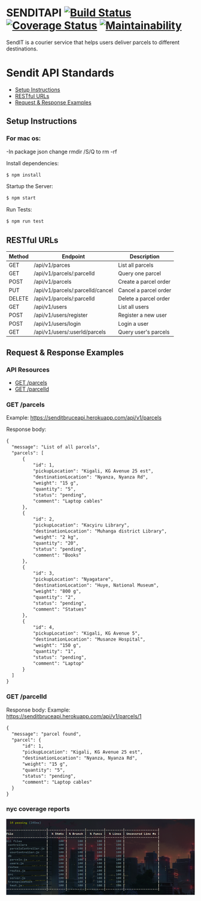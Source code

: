 # SENDITAPI [![Build Status](https://travis-ci.com/helpybruce/senditapi.svg?branch=develop)](https://travis-ci.com/helpybruce/senditapi) [![Coverage Status](https://coveralls.io/repos/github/helpybruce/senditapi/badge.svg?branch=develop)](https://coveralls.io/github/helpybruce/senditapi?branch=develop) [![Maintainability](https://api.codeclimate.com/v1/badges/e4f08a109cd87b28ddd8/maintainability)](https://codeclimate.com/github/helpybruce/senditapi/maintainability)

SendIT is a courier service that helps users deliver parcels to different destinations.

# Sendit API Standards

- [Setup Instructions](#instructions)
- [RESTful URLs](#restful-urls)
- [Request & Response Examples](#request--response-examples)

## Setup Instructions

### For mac os:

-In package json change rmdir /S/Q to rm -rf

Install dependencies:

```sh
$ npm install
```

Startup the Server:

```sh
$ npm start
```

Run Tests:

```sh
$ npm run test
```

## RESTful URLs

| Method | Endpoint | Description
| --- | --- | -- |
| GET | /api/v1/parces | List all parcels |
| GET | /api/v1/parcels/:parcelId | Query one parcel |
| POST | /api/v1/parcels | Create a parcel order |
| PUT | /api/v1/parcels/:parcelId/cancel | Cancel a parcel order |
| DELETE | /api/v1/parcels/:parcelId | Delete a parcel order |
| GET | /api/v1/users | List all users |
| POST | /api/v1/users/register | Register a new user |
| POST | /api/v1/users/login | Login a user |
| GET | /api/v1/users/:userId/parcels | Query user's parcels |


## Request & Response Examples

### API Resources

  - [GET /parcels](#get-parcels)
  - [GET /parcelId](#get-oneparcel)

### GET /parcels
Example: https://senditbruceapi.herokuapp.com/api/v1/parcels

Response body:

    {
      "message": "List of all parcels",
      "parcels": [
          {
              "id": 1,
              "pickupLocation": "Kigali, KG Avenue 25 est",
              "destinationLocation": "Nyanza, Nyanza Rd",
              "weight": "15 g",
              "quantity": "5",
              "status": "pending",
              "comment": "Laptop cables"
          },
          {
              "id": 2,
              "pickupLocation": "Kacyiru Library",
              "destinationLocation": "Muhanga district Library",
              "weight": "2 kg",
              "quantity": "20",
              "status": "pending",
              "comment": "Books"
          },
          {
              "id": 3,
              "pickupLocation": "Nyagatare",
              "destinationLocation": "Huye, National Museum",
              "weight": "800 g",
              "quantity": "2",
              "status": "pending",
              "comment": "Statues"
          },
          {
              "id": 4,
              "pickupLocation": "Kigali, KG Avenue 5",
              "destinationLocation": "Musanze Hospital",
              "weight": "150 g",
              "quantity": "1",
              "status": "pending",
              "comment": "Laptop"
          }
      ]
    }

### GET /parcelId

Response body:
Example: https://senditbruceapi.herokuapp.com/api/v1/parcels/1

    {
      "message": "parcel found",
      "parcel": {
          "id": 1,
          "pickupLocation": "Kigali, KG Avenue 25 est",
          "destinationLocation": "Nyanza, Nyanza Rd",
          "weight": "15 g",
          "quantity": "5",
          "status": "pending",
          "comment": "Laptop cables"
      }
    }

### nyc coverage reports

![](allpass.PNG)
